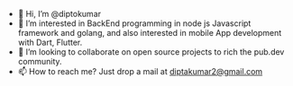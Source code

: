 - 👋 Hi, I’m @diptokumar
- 👀 I’m interested in BackEnd programming in node js Javascript framework and golang, and also interested in mobile App development with Dart, Flutter. 
- 💞️ I’m looking to collaborate on open source projects to rich the pub.dev community. 
- 📫 How to reach me? Just drop a mail at diptakumar2@gmail.com

<!---
diptokumar/diptokumar is a ✨ special ✨ repository because its `README.md` (this file) appears on your GitHub profile.
You can click the Preview link to take a look at your changes.
--->
